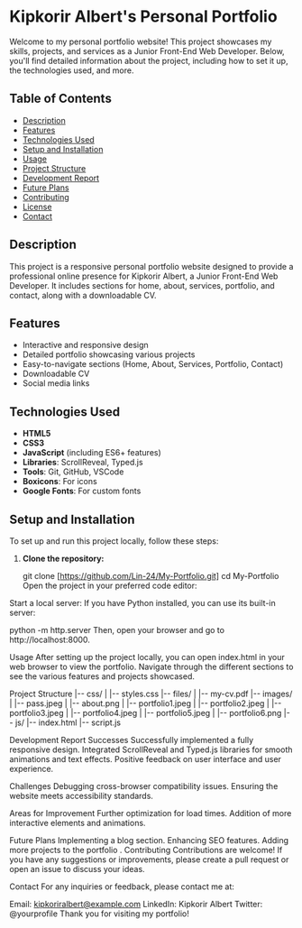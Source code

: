 # Kipkorir Albert's Personal Portfolio

Welcome to my personal portfolio website! This project showcases my skills, projects, and services as a Junior Front-End Web Developer. Below, you'll find detailed information about the project, including how to set it up, the technologies used, and more.

## Table of Contents

- [Description](#description)
- [Features](#features)
- [Technologies Used](#technologies-used)
- [Setup and Installation](#setup-and-installation)
- [Usage](#usage)
- [Project Structure](#project-structure)
- [Development Report](#development-report)
- [Future Plans](#future-plans)
- [Contributing](#contributing)
- [License](#license)
- [Contact](#contact)

## Description

This project is a responsive personal portfolio website designed to provide a professional online presence for Kipkorir Albert, a Junior Front-End Web Developer. It includes sections for home, about, services, portfolio, and contact, along with a downloadable CV.

## Features

- Interactive and responsive design
- Detailed portfolio showcasing various projects
- Easy-to-navigate sections (Home, About, Services, Portfolio, Contact)
- Downloadable CV
- Social media links

## Technologies Used

- **HTML5**
- **CSS3**
- **JavaScript** (including ES6+ features)
- **Libraries**: ScrollReveal, Typed.js
- **Tools**: Git, GitHub, VSCode
- **Boxicons**: For icons
- **Google Fonts**: For custom fonts

## Setup and Installation

To set up and run this project locally, follow these steps:

1. **Clone the repository:**

   git clone [https://github.com/Lin-24/My-Portfolio.git]
   cd My-Portfolio
Open the project in your preferred code editor:


Start a local server:
If you have Python installed, you can use its built-in server:

python -m http.server
Then, open your browser and go to http://localhost:8000.

Usage
After setting up the project locally, you can open index.html in your web browser to view the portfolio. Navigate through the different sections to see the various features and projects showcased.

Project Structure
|-- css/
|   |-- styles.css
|-- files/
|   |-- my-cv.pdf
|-- images/
|   |-- pass.jpeg
|   |-- about.png
|   |-- portfolio1.jpeg
|   |-- portfolio2.jpeg
|   |-- portfolio3.jpeg
|   |-- portfolio4.jpeg
|   |-- portfolio5.jpeg
|   |-- portfolio6.png
|-- js/
|-- index.html
|-- script.js

Development Report
Successes
Successfully implemented a fully responsive design.
Integrated ScrollReveal and Typed.js libraries for smooth animations and text effects.
Positive feedback on user interface and user experience.

Challenges
Debugging cross-browser compatibility issues.
Ensuring the website meets accessibility standards.

Areas for Improvement
Further optimization for load times.
Addition of more interactive elements and animations.

Future Plans
Implementing a blog section.
Enhancing SEO features.
Adding more projects to the portfolio
.
Contributing
Contributions are welcome! If you have any suggestions or improvements, please create a pull request or open an issue to discuss your ideas.



Contact
For any inquiries or feedback, please contact me at:

Email: kipkoriralbert@example.com
LinkedIn: Kipkorir Albert
Twitter: @yourprofile
Thank you for visiting my portfolio!
